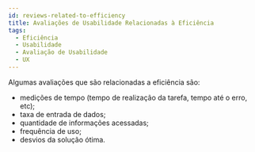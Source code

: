 ```yaml
---
id: reviews-related-to-efficiency
title: Avaliações de Usabilidade Relacionadas à Eficiência
tags:
  - Eficiência
  - Usabilidade
  - Avaliação de Usabilidade
  - UX
---
```


Algumas avaliações que são relacionadas a eficiência são:

- medições de tempo (tempo de realização da tarefa, tempo até o erro, etc);
- taxa de entrada de dados;
- quantidade de informações acessadas;
- frequência de uso;
- desvios da solução ótima.

